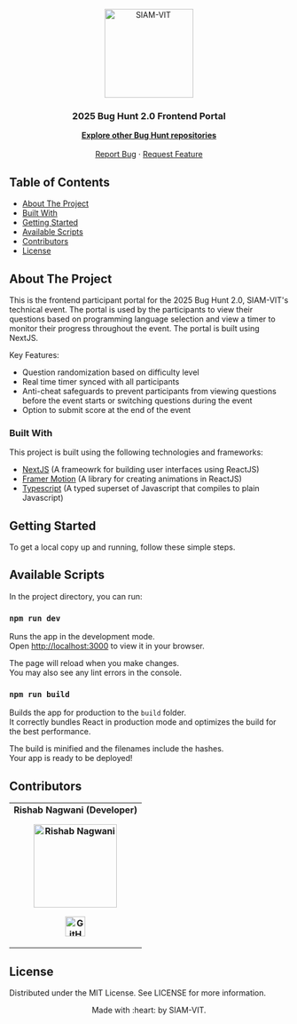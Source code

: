 <p align="center"><img src="https://imgur.com/Vp4LWt0.png" width=160 title="SIAM-VIT" alt="SIAM-VIT"></a>
</p>
<div align="center">
  <h3 align="center">2025 Bug Hunt 2.0 Frontend Portal</h3>

  <p align="center">
    <a href="https://github.com/orgs/SIAM-VIT/repositories?q=hunt"><strong>Explore other Bug Hunt repositories</strong></a>
    <br />
    <br />
    <a href="https://github.com/SIAM-VIT/bug-hunt-fe/issues">Report Bug</a>
    ·
    <a href="https://github.com/SIAM-VIT/bug-hunt-fe/issues">Request Feature</a>
  </p>
</div>

<!-- TABLE OF CONTENTS -->

## Table of Contents

- [About The Project](#about-the-project)
- [Built With](#built-with)
- [Getting Started](#getting-started)
- [Available Scripts](#installation)
- [Contributors](#contributors)
- [License](#license)

<!-- ABOUT THE PROJECT -->

## About The Project

This is the frontend participant portal for the 2025 Bug Hunt 2.0, SIAM-VIT's technical event. The portal is used by the participants to view their questions based on programming language selection and view a timer to monitor their progress throughout the event. The portal is built using NextJS.

Key Features:

- Question randomization based on difficulty level
- Real time timer synced with all participants
- Anti-cheat safeguards to prevent participants from viewing questions before the event starts or switching questions during the event
- Option to submit score at the end of the event

### Built With

This project is built using the following technologies and frameworks:

- [NextJS](https://nextjs.org/) (A frameowrk for building user interfaces using ReactJS)
- [Framer Motion](https://motion.dev/) (A library for creating animations in ReactJS)
- [Typescript](https://www.typescriptlang.org/) (A typed superset of Javascript that compiles to plain Javascript)

<!-- GETTING STARTED -->

## Getting Started

To get a local copy up and running, follow these simple steps.

## Available Scripts

In the project directory, you can run:

### `npm run dev`

Runs the app in the development mode.\
Open [http://localhost:3000](http://localhost:3000) to view it in your browser.

The page will reload when you make changes.\
You may also see any lint errors in the console.

### `npm run build`

Builds the app for production to the `build` folder.\
It correctly bundles React in production mode and optimizes the build for the best performance.

The build is minified and the filenames include the hashes.\
Your app is ready to be deployed!

## Contributors

<table>
    <tr align="center" style="font-weight:bold">
        <td>
        Rishab Nagwani (Developer)
        <p align="center">
            <img src = "https://avatars.githubusercontent.com/u/137005853?v=4.png" width="150" height="150" alt="Rishab Nagwani">
        </p>
            <p align="center">
                <a href = "https://github.com/rxshabN">
                    <img src = "http://www.iconninja.com/files/241/825/211/round-collaboration-social-github-code-circle-network-icon.svg" width="36" height = "36" alt="GitHub"/>
                </a>
            </p>
        </td>
    </tr>
</table>

<!-- LICENSE -->

## License

Distributed under the MIT License. See LICENSE for more information.

<p align="center">
    Made with :heart: by SIAM-VIT.
</p>
